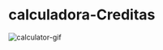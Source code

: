 # calculadora-Creditas


![calculator-gif](https://user-images.githubusercontent.com/68649783/166524610-c376b89d-a055-4be8-b2a3-902f3decf91e.gif)
